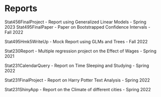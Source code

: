 # Reports 
Stat456FinalProject - Report using Generalized Linear Models - Spring 2023
Stat495FinalPaper - Paper on Bootstrapped Confidence Intervals - Fall 2022

Stat495Hmk5WriteUp - Mock Report using GLMs and Trees - Fall 2022

Stat230Report - Multiple regression project on the Effect of Wages - Spring 2021

Stat231CalendarQuery - Report on Time Sleeping and Studying - Spring 2022

Stat231FinalProject - Report on Harry Potter Text Analysis - Spring 2022

Stat231ShinyApp - Report on the Climate of different cities - Spring 2022

